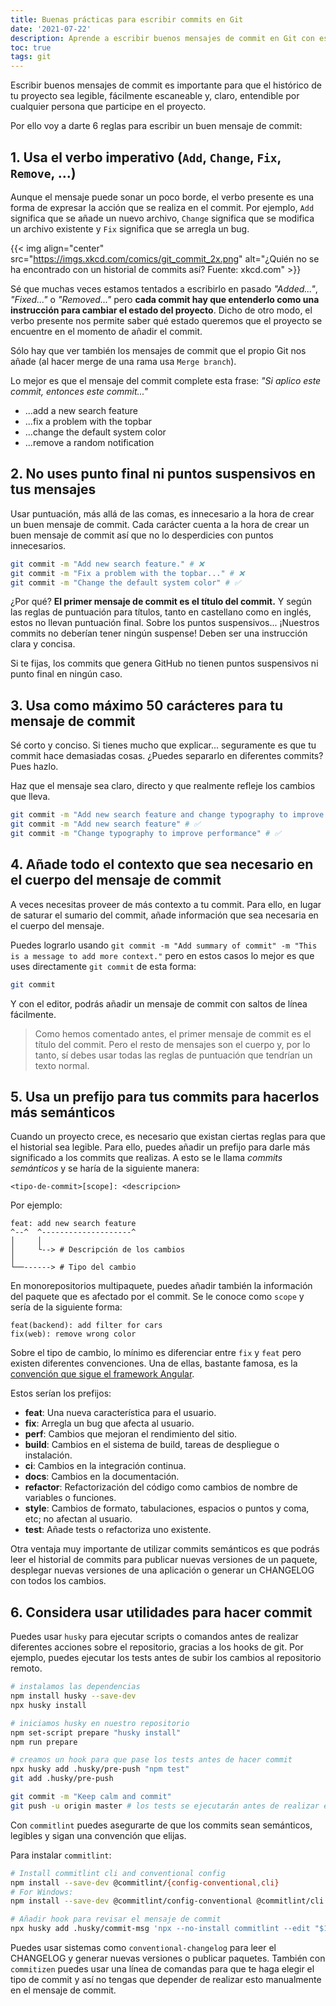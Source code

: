 ```yaml
---
title: Buenas prácticas para escribir commits en Git
date: '2021-07-22'
description: Aprende a escribir buenos mensajes de commit en Git con esta lista de buenas prácticas
toc: true
tags: git
---
```


Escribir buenos mensajes de commit es importante para que el histórico de tu proyecto sea legible, fácilmente escaneable y, claro, entendible por cualquier persona que participe en el proyecto.

Por ello voy a darte 6 reglas para escribir un buen mensaje de commit:

## 1. Usa el verbo imperativo (`Add`, `Change`, `Fix`, `Remove`, ...)

Aunque el mensaje puede sonar un poco borde, el verbo presente es una forma de expresar la acción que se realiza en el commit. Por ejemplo, `Add` significa que se añade un nuevo archivo, `Change` significa que se modifica un archivo existente y `Fix` significa que se arregla un bug.

{{< img align="center" src="https://imgs.xkcd.com/comics/git_commit_2x.png" alt="¿Quién no se ha encontrado con un historial de commits así? Fuente: xkcd.com" >}}

Sé que muchas veces estamos tentados a escribirlo en pasado *"Added..."*, *"Fixed..."* o *"Removed..."* pero **cada commit hay que entenderlo como una instrucción para cambiar el estado del proyecto**. Dicho de otro modo, el verbo presente nos permite saber qué estado queremos que el proyecto se encuentre en el momento de añadir el commit.

Sólo hay que ver también los mensajes de commit que el propio Git nos añade (al hacer merge de una rama usa `Merge branch`).

Lo mejor es que el mensaje del commit complete esta frase: *"Si aplico este commit, entonces este commit..."*

- ...add a new search feature
- ...fix a problem with the topbar
- ...change the default system color
- ...remove a random notification

## 2. No uses punto final ni puntos suspensivos en tus mensajes

Usar puntuación, más allá de las comas, es innecesario a la hora de crear un buen mensaje de commit. Cada carácter cuenta a la hora de crear un buen mensaje de commit así que no lo desperdicies con puntos innecesarios.

```sh
git commit -m "Add new search feature." # ❌
git commit -m "Fix a problem with the topbar..." # ❌
git commit -m "Change the default system color" # ✅
```

¿Por qué? **El primer mensaje de commit es el título del commit.** Y según las reglas de puntuación para títulos, tanto en castellano como en inglés, estos no llevan puntuación final. Sobre los puntos suspensivos... ¡Nuestros commits no deberían tener ningún suspense! Deben ser una instrucción clara y concisa.

Si te fijas, los commits que genera GitHub no tienen puntos suspensivos ni punto final en ningún caso.

## 3. Usa como máximo 50 carácteres para tu mensaje de commit

Sé corto y conciso. Si tienes mucho que explicar... seguramente es que tu commit hace demasiadas cosas. ¿Puedes separarlo en diferentes commits? Pues hazlo.

Haz que el mensaje sea claro, directo y que realmente refleje los cambios que lleva.

```sh
git commit -m "Add new search feature and change typography to improve performance" # ❌
git commit -m "Add new search feature" # ✅
git commit -m "Change typography to improve performance" # ✅
```

## 4. Añade todo el contexto que sea necesario en el cuerpo del mensaje de commit

A veces necesitas proveer de más contexto a tu commit. Para ello, en lugar de saturar el sumario del commit, añade información que sea necesaria en el cuerpo del mensaje.

Puedes lograrlo usando `git commit -m "Add summary of commit" -m "This is a message to add more context."` pero en estos casos lo mejor es que uses directamente `git commit` de esta forma:

```sh
git commit
```

Y con el editor, podrás añadir un mensaje de commit con saltos de línea fácilmente.

> Como hemos comentado antes, el primer mensaje de commit es el título del commit. Pero el resto de mensajes son el cuerpo y, por lo tanto, sí debes usar todas las reglas de puntuación que tendrían un texto normal.

## 5. Usa un prefijo para tus commits para hacerlos más semánticos

Cuando un proyecto crece, es necesario que existan ciertas reglas para que el historial sea legible. Para ello, puedes añadir un prefijo para darle más significado a los commits que realizas. A esto se le llama *commits semánticos* y se haría de la siguiente manera:

```
<tipo-de-commit>[scope]: <descripcion>
```

Por ejemplo:

```
feat: add new search feature
^--^  ^--------------------^
│     │
│     └--> # Descripción de los cambios
│
└──------> # Tipo del cambio
```

En monorepositorios multipaquete, puedes añadir también la información del paquete que es afectado por el commit. Se le conoce como `scope` y sería de la siguiente forma:

```
feat(backend): add filter for cars
fix(web): remove wrong color
```

Sobre el tipo de cambio, lo mínimo es diferenciar entre `fix` y `feat` pero existen diferentes convenciones. Una de ellas, bastante famosa, es la [convención que sigue el framework Angular](https://github.com/angular/angular/blob/22b96b9/CONTRIBUTING.md#-commit-message-guidelines).

Estos serían los prefijos:
- **feat**: Una nueva característica para el usuario.
- **fix**: Arregla un bug que afecta al usuario.
- **perf**: Cambios que mejoran el rendimiento del sitio.
- **build**: Cambios en el sistema de build, tareas de despliegue o instalación.
- **ci**: Cambios en la integración continua.
- **docs**: Cambios en la documentación.
- **refactor**: Refactorización del código como cambios de nombre de variables o funciones.
- **style**: Cambios de formato, tabulaciones, espacios o puntos y coma, etc; no afectan al usuario.
- **test**: Añade tests o refactoriza uno existente.

Otra ventaja muy importante de utilizar commits semánticos es que podrás leer el historial de commits para publicar nuevas versiones de un paquete, desplegar nuevas versiones de una aplicación o generar un CHANGELOG con todos los cambios.

## 6. Considera usar utilidades para hacer commit

Puedes usar `husky` para ejecutar scripts o comandos antes de realizar diferentes acciones sobre el repositorio, gracias a los hooks de git. Por ejemplo, puedes ejecutar los tests antes de subir los cambios al repositorio remoto.

```sh
# instalamos las dependencias
npm install husky --save-dev
npx husky install

# iniciamos husky en nuestro repositorio
npm set-script prepare "husky install"
npm run prepare

# creamos un hook para que pase los tests antes de hacer commit
npx husky add .husky/pre-push "npm test"
git add .husky/pre-push

git commit -m "Keep calm and commit"
git push -u origin master # los tests se ejecutarán antes de realizar el push
```

Con `commitlint` puedes asegurarte de que los commits sean semánticos, legibles y sigan una convención que elijas. 

Para instalar `commitlint`:
```sh
# Install commitlint cli and conventional config
npm install --save-dev @commitlint/{config-conventional,cli}
# For Windows:
npm install --save-dev @commitlint/config-conventional @commitlint/cli

# Añadir hook para revisar el mensaje de commit
npx husky add .husky/commit-msg 'npx --no-install commitlint --edit "$1"'
```

Puedes usar sistemas como `conventional-changelog` para leer el CHANGELOG y generar nuevas versiones o publicar paquetes. También con `commitizen` puedes usar una línea de comandas para que te haga elegir el tipo de commit y así no tengas que depender de realizar esto manualmente en el mensaje de commit.
